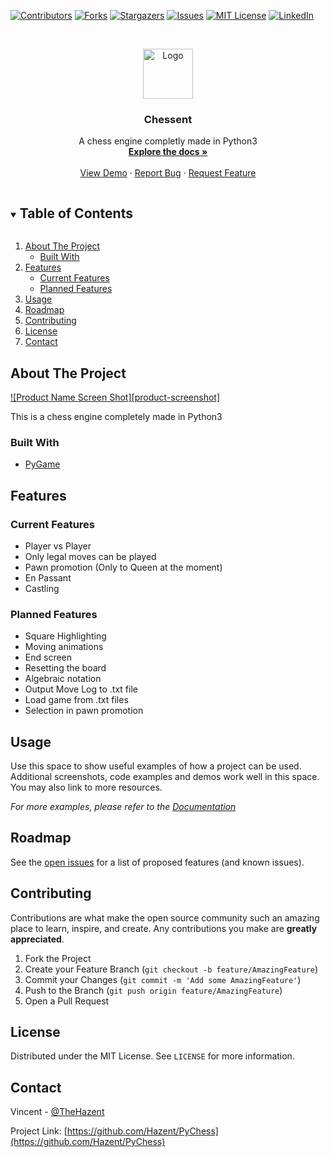 <!--
*** Thanks for checking out the Best-README-Template. If you have a suggestion
*** that would make this better, please fork the repo and create a pull request
*** or simply open an issue with the tag "enhancement".
*** Thanks again! Now go create something AMAZING! :D
***
***
***
*** To avoid retyping too much info. Do a search and replace for the following:
*** Hazent, PyChess, TheHazent, email, Chessent, project_description
-->



<!-- PROJECT SHIELDS -->
<!--
*** I'm using markdown "reference style" links for readability.
*** Reference links are enclosed in brackets [ ] instead of parentheses ( ).
*** See the bottom of this document for the declaration of the reference variables
*** for contributors-url, forks-url, etc. This is an optional, concise syntax you may use.
*** https://www.markdownguide.org/basic-syntax/#reference-style-links
-->
[![Contributors][contributors-shield]][contributors-url]
[![Forks][forks-shield]][forks-url]
[![Stargazers][stars-shield]][stars-url]
[![Issues][issues-shield]][issues-url]
[![MIT License][license-shield]][license-url]
[![LinkedIn][linkedin-shield]][linkedin-url]



<!-- PROJECT LOGO -->
<br />
<p align="center">
  <a href="https://github.com/Hazent/PyChess">
    <img src="images/logo.png" alt="Logo" width="80" height="80">
  </a>

  <h3 align="center">Chessent</h3>

  <p align="center">
    A chess engine completly made in Python3
    <br />
    <a href="https://github.com/Hazent/PyChess"><strong>Explore the docs »</strong></a>
    <br />
    <br />
    <a href="https://github.com/Hazent/PyChess">View Demo</a>
    ·
    <a href="https://github.com/Hazent/PyChess/issues">Report Bug</a>
    ·
    <a href="https://github.com/Hazent/PyChess/issues">Request Feature</a>
  </p>
</p>



<!-- TABLE OF CONTENTS -->
<details open="open">
  <summary><h2 style="display: inline-block">Table of Contents</h2></summary>
  <ol>
    <li>
      <a href="#about-the-project">About The Project</a>
      <ul>
        <li><a href="#built-with">Built With</a></li>
      </ul>
    </li>
    <li>
      <a href="#features">Features</a>
      <ul>
        <li><a href="#current-features">Current Features</a></li>
        <li><a href="#planned-features">Planned Features</a></li>
      </ul>
    </li>
    <li><a href="#usage">Usage</a></li>
    <li><a href="#roadmap">Roadmap</a></li>
    <li><a href="#contributing">Contributing</a></li>
    <li><a href="#license">License</a></li>
    <li><a href="#contact">Contact</a></li>
  </ol>
</details>



<!-- ABOUT THE PROJECT -->
## About The Project

[![Product Name Screen Shot][product-screenshot]](https://example.com)

This is a chess engine completely made in Python3


### Built With

* [PyGame](https://www.pygame.org)



## Features

### Current Features

* Player vs Player
* Only legal moves can be played
* Pawn promotion (Only to Queen at the moment)
* En Passant
* Castling

### Planned Features

* Square Highlighting
* Moving animations
* End screen
* Resetting the board
* Algebraic notation
* Output Move Log to .txt file
* Load game from .txt files
* Selection in pawn promotion

<!-- USAGE EXAMPLES -->
## Usage

Use this space to show useful examples of how a project can be used. Additional screenshots, code examples and demos work well in this space. You may also link to more resources.

_For more examples, please refer to the [Documentation](https://example.com)_



<!-- ROADMAP -->
## Roadmap

See the [open issues](https://github.com/Hazent/PyChess/issues) for a list of proposed features (and known issues).



<!-- CONTRIBUTING -->
## Contributing

Contributions are what make the open source community such an amazing place to learn, inspire, and create. Any contributions you make are **greatly appreciated**.

1. Fork the Project
2. Create your Feature Branch (`git checkout -b feature/AmazingFeature`)
3. Commit your Changes (`git commit -m 'Add some AmazingFeature'`)
4. Push to the Branch (`git push origin feature/AmazingFeature`)
5. Open a Pull Request



<!-- LICENSE -->
## License

Distributed under the MIT License. See `LICENSE` for more information.



<!-- CONTACT -->
## Contact

Vincent - [@TheHazent](https://twitter.com/TheHazent)

Project Link: [https://github.com/Hazent/PyChess](https://github.com/Hazent/PyChess)


<!-- MARKDOWN LINKS & IMAGES -->
<!-- https://www.markdownguide.org/basic-syntax/#reference-style-links -->
[contributors-shield]: https://img.shields.io/github/contributors/Hazent/repo.svg?style=for-the-badge
[contributors-url]: https://github.com/Hazent/PyChess/graphs/contributors
[forks-shield]: https://img.shields.io/github/forks/Hazent/repo.svg?style=for-the-badge
[forks-url]: https://github.com/Hazent/PyChess/network/members
[stars-shield]: https://img.shields.io/github/stars/Hazent/repo.svg?style=for-the-badge
[stars-url]: https://github.com/Hazent/PyChess/stargazers
[issues-shield]: https://img.shields.io/github/issues/Hazent/repo.svg?style=for-the-badge
[issues-url]: https://github.com/Hazent/PyChess/issues
[license-shield]: https://img.shields.io/github/license/Hazent/repo.svg?style=for-the-badge
[license-url]: https://github.com/Hazent/PyChess/blob/master/LICENSE.txt
[linkedin-shield]: https://img.shields.io/badge/-LinkedIn-black.svg?style=for-the-badge&logo=linkedin&colorB=555
[linkedin-url]: https://linkedin.com/in/Hazent
[product-screenschot]: images/screenshot.png
